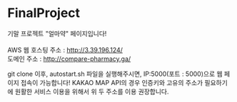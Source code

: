# FinalProject

기말 프로젝트 "얼마약" 페이지입니다!
<br><br>
AWS 웹 호스팅 주소 : http://3.39.196.124/ <br>
도메인 주소 : http://compare-pharmacy.ga/

git clone 이후, autostart.sh 파일을 실행해주시면, IP:5000(포트 : 5000)으로 웹 페이지 접속이 가능합니다!
KAKAO MAP API의 경우 인증키와 고유의 주소가 필요하기에 원활한 서비스 이용을 위해서 위 두 주소를 이용 권장합니다.

